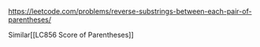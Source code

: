 <https://leetcode.com/problems/reverse-substrings-between-each-pair-of-parentheses/>

Similar[[LC856 Score of Parentheses]]